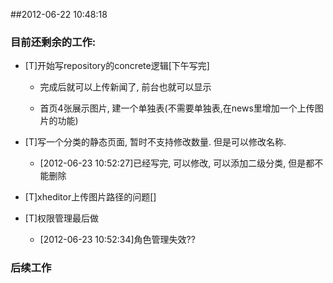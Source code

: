 ﻿##2012-06-22 10:48:18

### 目前还剩余的工作:

- [T]开始写repository的concrete逻辑[下午写完]

	- 完成后就可以上传新闻了, 前台也就可以显示

	- 首页4张展示图片, 建一个单独表(不需要单独表,在news里增加一个上传图片的功能)

- [T]写一个分类的静态页面, 暂时不支持修改数量. 但是可以修改名称.
	
	- [2012-06-23 10:52:27]已经写完, 可以修改, 可以添加二级分类, 但是都不能删除

- [T]xheditor上传图片路径的问题[]

- [T]权限管理最后做
	
	- [2012-06-23 10:52:34]角色管理失效??

### 后续工作
